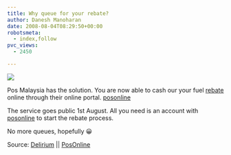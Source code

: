 ```yaml
---
title: Why queue for your rebate?
author: Danesh Manoharan
date: 2008-08-04T08:29:50+00:00
robotsmeta:
  - index,follow
pvc_views:
  - 2450

---
```

![](/wp-content/uploads/2008/08/posonline.jpg)

Pos Malaysia has the solution. You are now able to cash our your fuel [rebate][1] online through their online portal. [posonline][2]

The service goes public 1st August. All you need is an account with [posonline][2] to start the rebate process.

No more queues, hopefully 😀

Source: [Delirium][3] || [PosOnline][4]

 [1]: /posts/malaysia-fuel-rebate-form/
 [2]: https://www.posonline.com.my
 [3]: http://www.abinesh.com/delirium/posts/fuel-rebate-claim/
 [4]: https://www.posonline.com.my/ecommerce/